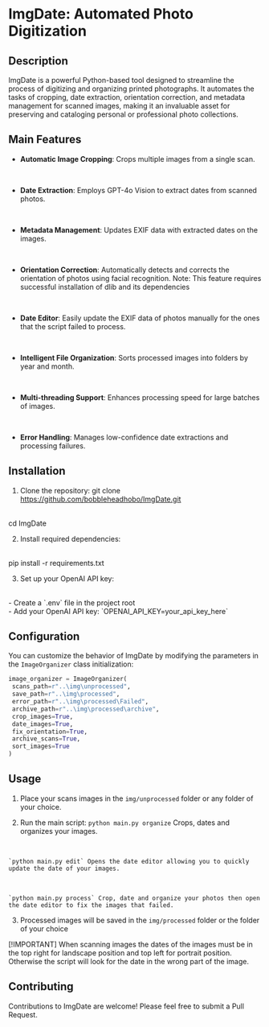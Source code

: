# ImgDate: Automated Photo Digitization

## Description

ImgDate is a powerful Python-based tool designed to streamline the process of digitizing and organizing printed photographs. It automates the tasks of cropping, date extraction, orientation correction, and metadata management for scanned images, making it an invaluable asset for preserving and cataloging personal or professional photo collections.

## Main Features

- **Automatic Image Cropping**: Crops multiple images from a single scan.
<br>

- **Date Extraction**: Employs GPT-4o Vision to extract dates from scanned photos.
<br>

- **Metadata Management**: Updates EXIF data with extracted dates on the images.
<br>

- **Orientation Correction**: Automatically detects and corrects the orientation of photos using facial recognition. Note: This feature requires successful installation of dlib and its dependencies
<br>

- **Date Editor**: Easily update the EXIF data of photos manually for the ones that the script failed to process.
<br>

- **Intelligent File Organization**: Sorts processed images into folders by year and month.
<br>

- **Multi-threading Support**: Enhances processing speed for large batches of images.
<br>

- **Error Handling**: Manages low-confidence date extractions and processing failures.

## Installation
1. Clone the repository:
git clone https://github.com/bobbleheadhobo/ImgDate.git
<br>
cd ImgDate

2. Install required dependencies:
<br>
pip install -r requirements.txt

3. Set up your OpenAI API key:
<br>
- Create a `.env` file in the project root
<br>
- Add your OpenAI API key: `OPENAI_API_KEY=your_api_key_here`

## Configuration

You can customize the behavior of ImgDate by modifying the parameters in the `ImageOrganizer` class initialization:


```python
image_organizer = ImageOrganizer(
 scans_path=r"..\img\unprocessed",
 save_path=r"..\img\processed",
 error_path=r"..\img\processed\Failed",
 archive_path=r"..\img\processed\archive",
 crop_images=True,
 date_images=True, 
 fix_orientation=True,
 archive_scans=True,
 sort_images=True
)
```

## Usage

1. Place your scans images in the `img/unprocessed` folder or any folder of your choice.

2. Run the main script:
    `python main.py organize` Crops, dates and organizes your images.
<br>

    `python main.py edit` Opens the date editor allowing you to quickly update the date of your images.
<br>

    `python main.py process` Crop, date and organize your photos then open the date editor to fix the images that failed.

3. Processed images will be saved in the `img/processed` folder or the folder of your choice


[!IMPORTANT]
 When scanning images the dates of the images must be in the top right for landscape position and top left for portrait position. Otherwise the script will look for the date in the wrong part of the image.

## Contributing
Contributions to ImgDate are welcome! Please feel free to submit a Pull Request.
